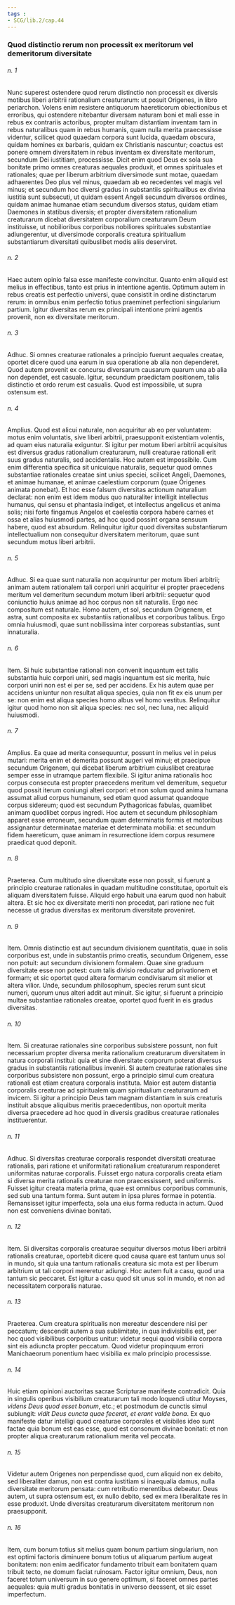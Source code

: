 ```yaml
---
tags : 
- SCG/lib.2/cap.44
---
```


### Quod distinctio rerum non processit ex meritorum vel demeritorum diversitate

###### n. 1
Nunc superest ostendere quod rerum distinctio non processit ex diversis motibus liberi arbitrii rationalium creaturarum: ut posuit Origenes, in libro periarchon. Volens enim resistere antiquorum haereticorum obiectionibus et erroribus, qui ostendere nitebantur diversam naturam boni et mali esse in rebus ex contrariis actoribus, propter multam distantiam inventam tam in rebus naturalibus quam in rebus humanis, quam nulla merita praecessisse videntur, scilicet quod quaedam corpora sunt lucida, quaedam obscura, quidam homines ex barbaris, quidam ex Christianis nascuntur; coactus est ponere omnem diversitatem in rebus inventam ex diversitate meritorum, secundum Dei iustitiam, processisse. Dicit enim quod Deus ex sola sua bonitate primo omnes creaturas aequales produxit, et omnes spirituales et rationales; quae per liberum arbitrium diversimode sunt motae, quaedam adhaerentes Deo plus vel minus, quaedam ab eo recedentes vel magis vel minus; et secundum hoc diversi gradus in substantiis spiritualibus ex divina iustitia sunt subsecuti, ut quidam essent Angeli secundum diversos ordines, quidam animae humanae etiam secundum diversos status, quidam etiam Daemones in statibus diversis; et propter diversitatem rationalium creaturarum dicebat diversitatem corporalium creaturarum Deum instituisse, ut nobilioribus corporibus nobiliores spirituales substantiae adiungerentur, ut diversimode corporalis creatura spiritualium substantiarum diversitati quibuslibet modis aliis deserviret.

###### n. 2
Haec autem opinio falsa esse manifeste convincitur. Quanto enim aliquid est melius in effectibus, tanto est prius in intentione agentis. Optimum autem in rebus creatis est perfectio universi, quae consistit in ordine distinctarum rerum: in omnibus enim perfectio totius praeminet perfectioni singularium partium. Igitur diversitas rerum ex principali intentione primi agentis provenit, non ex diversitate meritorum.

###### n. 3
Adhuc. Si omnes creaturae rationales a principio fuerunt aequales creatae, oportet dicere quod una earum in sua operatione ab alia non dependeret. Quod autem provenit ex concursu diversarum causarum quarum una ab alia non dependet, est casuale. Igitur, secundum praedictam positionem, talis distinctio et ordo rerum est casualis. Quod est impossibile, ut supra ostensum est.

###### n. 4
Amplius. Quod est alicui naturale, non acquiritur ab eo per voluntatem: motus enim voluntatis, sive liberi arbitrii, praesupponit existentiam volentis, ad quam eius naturalia exiguntur. Si igitur per motum liberi arbitrii acquisitus est diversus gradus rationalium creaturarum, nulli creaturae rationali erit suus gradus naturalis, sed accidentalis. Hoc autem est impossibile. Cum enim differentia specifica sit unicuique naturalis, sequetur quod omnes substantiae rationales creatae sint unius speciei, scilicet Angeli, Daemones, et animae humanae, et animae caelestium corporum (quae Origenes animata ponebat). Et hoc esse falsum diversitas actionum naturalium declarat: non enim est idem modus quo naturaliter intelligit intellectus humanus, qui sensu et phantasia indiget, et intellectus angelicus et anima solis; nisi forte fingamus Angelos et caelestia corpora habere carnes et ossa et alias huiusmodi partes, ad hoc quod possint organa sensuum habere, quod est absurdum. Relinquitur igitur quod diversitas substantiarum intellectualium non consequitur diversitatem meritorum, quae sunt secundum motus liberi arbitrii.

###### n. 5
Adhuc. Si ea quae sunt naturalia non acquiruntur per motum liberi arbitrii; animam autem rationalem tali corpori uniri acquiritur ei propter praecedens meritum vel demeritum secundum motum liberi arbitrii: sequetur quod coniunctio huius animae ad hoc corpus non sit naturalis. Ergo nec compositum est naturale. Homo autem, et sol, secundum Origenem, et astra, sunt composita ex substantiis rationalibus et corporibus talibus. Ergo omnia huiusmodi, quae sunt nobilissima inter corporeas substantias, sunt innaturalia.

###### n. 6
Item. Si huic substantiae rationali non convenit inquantum est talis substantia huic corpori uniri, sed magis inquantum est sic merita, huic corpori uniri non est ei per se, sed per accidens. Ex his autem quae per accidens uniuntur non resultat aliqua species, quia non fit ex eis unum per se: non enim est aliqua species homo albus vel homo vestitus. Relinquitur igitur quod homo non sit aliqua species: nec sol, nec luna, nec aliquid huiusmodi.

###### n. 7
Amplius. Ea quae ad merita consequuntur, possunt in melius vel in peius mutari: merita enim et demerita possunt augeri vel minui; et praecipue secundum Origenem, qui dicebat liberum arbitrium cuiuslibet creaturae semper esse in utramque partem flexibile. Si igitur anima rationalis hoc corpus consecuta est propter praecedens meritum vel demeritum, sequetur quod possit iterum coniungi alteri corpori: et non solum quod anima humana assumat aliud corpus humanum, sed etiam quod assumat quandoque corpus sidereum; quod est secundum Pythagoricas fabulas, quamlibet animam quodlibet corpus ingredi. Hoc autem et secundum philosophiam apparet esse erroneum, secundum quam determinatis formis et motoribus assignantur determinatae materiae et determinata mobilia: et secundum fidem haereticum, quae animam in resurrectione idem corpus resumere praedicat quod deponit.

###### n. 8
Praeterea. Cum multitudo sine diversitate esse non possit, si fuerunt a principio creaturae rationales in quadam multitudine constitutae, oportuit eis aliquam diversitatem fuisse. Aliquid ergo habuit una earum quod non habuit altera. Et sic hoc ex diversitate meriti non procedat, pari ratione nec fuit necesse ut gradus diversitas ex meritorum diversitate proveniret.

###### n. 9
Item. Omnis distinctio est aut secundum divisionem quantitatis, quae in solis corporibus est, unde in substantiis primo creatis, secundum Origenem, esse non potuit: aut secundum divisionem formalem. Quae sine graduum diversitate esse non potest: cum talis divisio reducatur ad privationem et formam; et sic oportet quod altera formarum condivisarum sit melior et altera vilior. Unde, secundum philosophum, species rerum sunt sicut numeri, quorum unus alteri addit aut minuit. Sic igitur, si fuerunt a principio multae substantiae rationales creatae, oportet quod fuerit in eis gradus diversitas.

###### n. 10
Item. Si creaturae rationales sine corporibus subsistere possunt, non fuit necessarium propter diversa merita rationalium creaturarum diversitatem in natura corporali institui: quia et sine diversitate corporum poterat diversus gradus in substantiis rationalibus inveniri. Si autem creaturae rationales sine corporibus subsistere non possunt, ergo a principio simul cum creatura rationali est etiam creatura corporalis instituta. Maior est autem distantia corporalis creaturae ad spiritualem quam spiritualium creaturarum ad invicem. Si igitur a principio Deus tam magnam distantiam in suis creaturis instituit absque aliquibus meritis praecedentibus, non oportuit merita diversa praecedere ad hoc quod in diversis gradibus creaturae rationales instituerentur.

###### n. 11
Adhuc. Si diversitas creaturae corporalis respondet diversitati creaturae rationalis, pari ratione et uniformitati rationalium creaturarum responderet uniformitas naturae corporalis. Fuisset ergo natura corporalis creata etiam si diversa merita rationalis creaturae non praecessissent, sed uniformis. Fuisset igitur creata materia prima, quae est omnibus corporibus communis, sed sub una tantum forma. Sunt autem in ipsa plures formae in potentia. Remansisset igitur imperfecta, sola una eius forma reducta in actum. Quod non est conveniens divinae bonitati.

###### n. 12
Item. Si diversitas corporalis creaturae sequitur diversos motus liberi arbitrii rationalis creaturae, oportebit dicere quod causa quare est tantum unus sol in mundo, sit quia una tantum rationalis creatura sic mota est per liberum arbitrium ut tali corpori mereretur adiungi. Hoc autem fuit a casu, quod una tantum sic peccaret. Est igitur a casu quod sit unus sol in mundo, et non ad necessitatem corporalis naturae.

###### n. 13
Praeterea. Cum creatura spiritualis non mereatur descendere nisi per peccatum; descendit autem a sua sublimitate, in qua indivisibilis est, per hoc quod visibilibus corporibus unitur: videtur sequi quod visibilia corpora sint eis adiuncta propter peccatum. Quod videtur propinquum errori Manichaeorum ponentium haec visibilia ex malo principio processisse.

###### n. 14
Huic etiam opinioni auctoritas sacrae Scripturae manifeste contradicit. Quia in singulis operibus visibilium creaturarum tali modo loquendi utitur Moyses, *videns Deus quod esset bonum*, etc.; et postmodum de cunctis simul subiungit: *vidit Deus cuncta quae fecerat, et erant valde bona*. Ex quo manifeste datur intelligi quod creaturae corporales et visibiles ideo sunt factae quia bonum est eas esse, quod est consonum divinae bonitati: et non propter aliqua creaturarum rationalium merita vel peccata.

###### n. 15
Videtur autem Origenes non perpendisse quod, cum aliquid non ex debito, sed liberaliter damus, non est contra iustitiam si inaequalia damus, nulla diversitate meritorum pensata: cum retributio merentibus debeatur. Deus autem, ut supra ostensum est, ex nullo debito, sed ex mera liberalitate res in esse produxit. Unde diversitas creaturarum diversitatem meritorum non praesupponit.

###### n. 16
Item, cum bonum totius sit melius quam bonum partium singularium, non est optimi factoris diminuere bonum totius ut aliquarum partium augeat bonitatem: non enim aedificator fundamento tribuit eam bonitatem quam tribuit tecto, ne domum faciat ruinosam. Factor igitur omnium, Deus, non faceret totum universum in suo genere optimum, si faceret omnes partes aequales: quia multi gradus bonitatis in universo deessent, et sic esset imperfectum.

